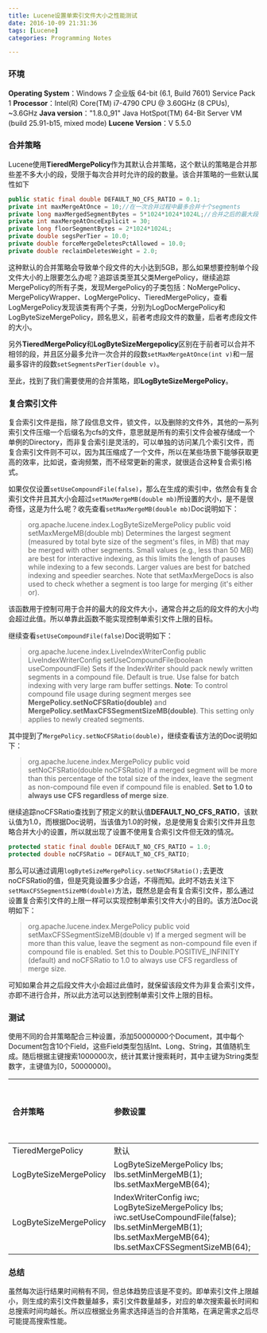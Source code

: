 ```yaml
---
title: Lucene设置单索引文件大小之性能测试
date: 2016-10-09 21:31:36
tags: [Lucene]
categories: Programming Notes

---
```


### 环境

**Operating System**：Windows 7 企业版 64-bit (6.1, Build 7601) Service Pack 1
**Processor**：Intel(R) Core(TM) i7-4790 CPU @ 3.60GHz (8 CPUs), ~3.6GHz
**Java version**："1.8.0_91" Java HotSpot(TM) 64-Bit Server VM (build 25.91-b15, mixed mode)
**Lucene Version**：V 5.5.0

### 合并策略
Lucene使用**TieredMergePolicy**作为其默认合并策略，这个默认的策略是合并那些差不多大小的段，受限于每次合并时允许的段的数量。该合并策略的一些默认属性如下

```java
public static final double DEFAULT_NO_CFS_RATIO = 0.1;
private int maxMergeAtOnce = 10;//在一次合并过程中最多合并十个segments
private long maxMergedSegmentBytes = 5*1024*1024*1024L;//合并之后的最大段文件为5GB
private int maxMergeAtOnceExplicit = 30;
private long floorSegmentBytes = 2*1024*1024L;
private double segsPerTier = 10.0;
private double forceMergeDeletesPctAllowed = 10.0;
private double reclaimDeletesWeight = 2.0;
```

这种默认的合并策略会导致单个段文件的大小达到5GB，那么如果想要控制单个段文件大小的上限要怎么办呢？追踪该类至其父类MergePolicy，继续追踪MergePolicy的所有子类，发现MergePolicy的子类包括：NoMergePolicy、MergePolicyWrapper、LogMergePolicy、TieredMergePolicy，查看LogMergePolicy发现该类有两个子类，分别为LogDocMergePolicy和LogByteSizeMergePolicy，顾名思义，前者考虑段文件的数量，后者考虑段文件的大小。

另外**TieredMergePolicy**和**LogByteSizeMergepolicy**区别在于前者可以合并不相邻的段，并且区分最多允许一次合并的段数`setMaxMergeAtOnce(int v)`和一层最多容许的段数`setSegmentsPerTier(double v)`。

至此，找到了我们需要使用的合并策略，即**LogByteSizeMergePolicy**。

### 复合索引文件
复合索引文件是指，除了段信息文件，锁文件，以及删除的文件外，其他的一系列索引文件压缩一个后缀名为cfs的文件，意思就是所有的索引文件会被存储成一个单例的Directory，而非复合索引是灵活的，可以单独的访问某几个索引文件，而复合索引文件则不可以，因为其压缩成了一个文件，所以在某些场景下能够获取更高的效率，比如说，查询频繁，而不经常更新的需求，就很适合这种复合索引格式。

如果仅仅设置`setUseCompoundFile(false)`，那么在生成的索引中，依然会有复合索引文件并且其大小会超过`setMaxMergeMB(double mb)`所设置的大小，是不是很奇怪，这是为什么呢？收先查看`setMaxMergeMB(double mb)`Doc说明如下：
>org.apache.lucene.index.LogByteSizeMergePolicy
public void setMaxMergeMB(double mb)
Determines the largest segment (measured by total byte size of the segment's files, in MB) that may be merged with other segments. Small values (e.g., less than 50 MB) are best for interactive indexing, as this limits the length of pauses while indexing to a few seconds. Larger values are best for batched indexing and speedier searches.
Note that setMaxMergeDocs is also used to check whether a segment is too large for merging (it's either or).

该函数用于控制可用于合并的最大的段文件大小，通常合并之后的段文件的大小均会超过此值。所以单靠此函数不能实现控制单索引文件上限的目标。

继续查看`setUseCompoundFile(false)`Doc说明如下：
>org.apache.lucene.index.LiveIndexWriterConfig
public LiveIndexWriterConfig setUseCompoundFile(boolean useCompoundFile)
Sets if the IndexWriter should pack newly written segments in a compound file. Default is true.
Use false for batch indexing with very large ram buffer settings.
**Note**: To control compound file usage during segment merges see **MergePolicy.setNoCFSRatio(double)** and **MergePolicy.setMaxCFSSegmentSizeMB(double)**. This setting only applies to newly created segments.

其中提到了`MergePolicy.setNoCFSRatio(double)`，继续查看该方法的Doc说明如下：
>org.apache.lucene.index.MergePolicy
public void setNoCFSRatio(double noCFSRatio)
If a merged segment will be more than this percentage of the total size of the index, leave the segment as non-compound file even if compound file is enabled. **Set to 1.0 to always use CFS regardless of merge size**.

继续追踪noCFSRatio查找到了预定义的默认值**DEFAULT_NO_CFS_RATIO**，该默认值为1.0，而根据Doc说明，当该值为1.0的时候，总是使用复合索引文件并且忽略合并大小的设置，所以就出现了设置不使用复合索引文件但无效的情况。
```java
protected static final double DEFAULT_NO_CFS_RATIO = 1.0;
protected double noCFSRatio = DEFAULT_NO_CFS_RATIO;
```
那么可以通过调用`logByteSizeMergePolicy.setNoCFSRatio();`去更改noCFSRatio的值，但是究竟设置多少合适，不得而知。此时不妨去关注下`setMaxCFSSegmentSizeMB(double)`方法，既然总是会有复合索引文件，那么通过设置复合索引文件的上限一样可以实现控制单索引文件大小的目的。该方法Doc说明如下：
>org.apache.lucene.index.MergePolicy
public void setMaxCFSSegmentSizeMB(double v)
If a merged segment will be more than this value, leave the segment as non-compound file even if compound file is enabled. Set this to Double.POSITIVE_INFINITY (default) and noCFSRatio to 1.0 to always use CFS regardless of merge size.

可知如果合并之后段文件大小会超过此值时，就保留该段文件为非复合索引文件，亦即不进行合并，所以此方法可以达到控制单索引文件上限的目标。

### 测试
使用不同的合并策略配合三种设置，添加50000000个Document，其中每个Document包含10个Field，这些Field类型包括Int、Long、String，其值随机生成。随后根据主键搜索1000000次，统计其累计搜索耗时，其中主键为String类型数字，主键值为[0，50000000)。

| 合并策略 |参数设置|索引文件数|索引总量|最大索引|搜索总耗时|单次搜索最大耗时|
| :---- | :---- | ----: | ----: | ----: | ----: | ----: |
| TieredMergePolicy  | 默认 |123| 7.33GB  |464MB|58.2s|140ms|
| LogByteSizeMergePolicy | LogByteSizeMergePolicy lbs;<br/>lbs.setMinMergeMB(1);<br/>lbs.setMaxMergeMB(64);|239|7.77GB|127MB|127.1s|314ms|
| LogByteSizeMergePolicy | IndexWriterConfig iwc;<br/>LogByteSizeMergePolicy lbs;<br/>iwc.setUseCompoundFile(false);<br/>lbs.setMinMergeMB(1);<br/>lbs.setMaxMergeMB(64);<br/> lbs.setMaxCFSSegmentSizeMB(64);|451|7.77GB|60.8MB|152.1s|446ms|

### 总结
虽然每次运行结果时间稍有不同，但总体趋势应该是不变的。即单索引文件上限越小，则生成的索引文件数量越多，索引文件数量越多，对应的单次搜索最长时间和总搜索时间均越长。所以应根据业务需求选择适当的合并策略，在满足需求之后尽可能提高搜索性能。